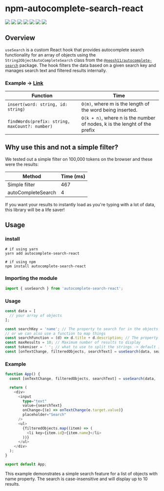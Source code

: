 # npm-autocomplete-search-react

<p>
<img src="https://img.shields.io/pypi/wheel/pip?color=green&label=es6"/>
<img src="https://img.shields.io/pypi/wheel/pip?color=green&label=React"/>
<img src="https://img.shields.io/pypi/wheel/pip?color=green&label=React-Native"/>

<img src="https://img.shields.io/bundlephobia/min/autocomplete-search-react/0.0.6"/>
<img src="https://img.shields.io/bundlephobia/minzip/autocomplete-search-react"/>
<img src="https://img.shields.io/npm/v/autocomplete-search-react"/>



<img src="https://img.shields.io/twitter/follow/IGrowNeo?style=social"/>

</p>


## Overview

`useSearch` is a custom React hook that provides autocomplete search functionality for an array of objects using the `String2ObjectAutoCompleteSearch` class from the [`@neosh11/autocomplete-search`](https://github.com/neosh11/npm-autocomplete) package. The hook filters the data based on a given search key and manages search text and filtered results internally.

### Example -> [Link](http://neosh11.github.io/Linker/)



| Function                                       | Time                                                                      |
| ---------------------------------------------- | ------------------------------------------------------------------------- |
| `insert(word: string, id: string)`             | `O(m)`, where m is the length of the word being inserted.                 |
| `findWords(prefix: string, maxCount?: number)` | `O(k + n)`, where n is the number of nodes, k is the lenght of the prefix |


## Why use this and not a simple filter?

We tested out a simple filter on 100,000 tokens on the browser and these were the results:

| Method                                       | Time  (ms)                                                                    |
| ---------------------------------------------- | ------------------------------------------------------------------------- |
| Simple filter            | 467              |
| autoCompleteSearch | 4 |

If you want your results to instantly load as you're typing with a lot of data, this library will be a life saver!


## Usage

### install

```
# if using yarn
yarn add autocomplete-search-react

# if using npm
npm install autocomplete-search-react
```


### Importing the module

```ts
import { useSearch } from 'autocomplete-search-react';

```

### Usage

```ts
const data = [
  // your array of objects
];

const searchKey = 'name'; // The property to search for in the objects
// or we can also use a function to map things
const searchFunction = (d) => d.title + d.description; // The property to search for in the objects
const maxResults = 10; // Maximum number of results to display
const tokeniser = ' '; // what to use to split the strings -> default is ' ', can be a RegExp
const [onTextChange, filteredObjects, searchText] = useSearch(data, searchKey || searchFunction, maxResults, tokeniser);
```

### Example

``` ts
function App() {
  const [onTextChange, filteredObjects, searchText] = useSearch(data, 'name', 10);

  return (
    <div>
      <input
        type="text"
        value={searchText}
        onChange={(e) => onTextChange(e.target.value)}
        placeholder="Search"
      />
      <ul>
        {filteredObjects.map((item) => (
          <li key={item.id}>{item.name}</li>
        ))}
      </ul>
    </div>
  );
}

export default App;
```

This example demonstrates a simple search feature for a list of objects with name property. The search is case-insensitive and will display up to 10 results.
